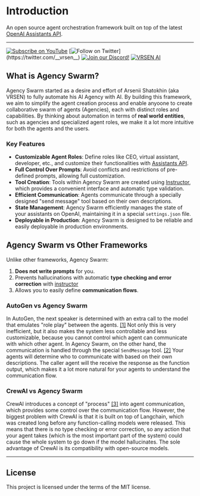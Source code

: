 # Introduction

An open source agent orchestration framework built on top of the latest [OpenAI Assistants API](https://platform.openai.com/docs/assistants/overview/agents).

---

[![Subscribe on YouTube](https://img.shields.io/youtube/channel/subscribers/UCSv4qL8vmoSH7GaPjuqRiCQ
)](https://youtube.com/@vrsen/)
[![Follow on Twitter](https://img.shields.io/twitter/follow/__vrsen__.svg?style=social&label=Follow%20%40__vrsen__)](https://twitter.com/__vrsen__)
[![Join our Discord!](https://img.shields.io/discord/1200037936352202802?label=Discord)](https://discord.gg/cw2xBaWfFM)
[![VRSEN AI](https://img.shields.io/website?label=vrsen.ai&up_message=website&url=https%3A%2F%2Fvrsen.ai)](https://vrsen.ai)


## What is Agency Swarm?

Agency Swarm started as a desire and effort of Arsenii Shatokhin (aka VRSEN) to fully automate his AI Agency with AI. By building this framework, we aim to simplify the agent creation process and enable anyoone to create collaborative swarm of agents (Agencies), each with distinct roles and capabilities. By thinking about automation in terms of **real world entities**, such as agencies and specialized agent roles, we make it a lot more intuitive for both the agents and the users. 


### Key Features

- **Customizable Agent Roles**: Define roles like CEO, virtual assistant, developer, etc., and customize their functionalities with [Assistants API](https://platform.openai.com/docs/assistants/overview).
- **Full Control Over Prompts**: Avoid conflicts and restrictions of pre-defined prompts, allowing full customization.
- **Tool Creation**: Tools within Agency Swarm are created using [Instructor](https://github.com/jxnl/instructor), which provides a convenient interface and automatic type validation. 
- **Efficient Communication**: Agents communicate through a specially designed "send message" tool based on their own descriptions.
- **State Management**: Agency Swarm efficiently manages the state of your assistants on OpenAI, maintaining it in a special `settings.json` file.
- **Deployable in Production**: Agency Swarm is designed to be reliable and easily deployable in production environments.



## Agency Swarm vs Other Frameworks

Unlike other frameworks, Agency Swarm:

1. **Does not write prompts** for you.
2. Prevents hallucinations with automatic **type checking and error correction** with [instructor](https://github.com/jxnl/instructor/tree/main)
3. Allows you to easily define **communication flows**.

### AutoGen vs Agency Swarm

In AutoGen, the next speaker is determined with an extra call to the model that emulates "role play" between the agents. [[1]](https://microsoft.github.https://microsoft.github.io/autogen/blog/2023/12/29/AgentDescriptionsio/autogen/blog/2023/12/29/AgentDescriptions) Not only this is very inefficient, but it also makes the system less controllable and less customizable, because you cannot control which agent can communicate with which other agent. In Agency Swarm, on the other hand, the communication is handled through the special `SendMessage` tool. [[2]](https://github.com/VRSEN/agency-swarm/blob/81ff3ad5d854729bcfa755f19480d681efa8e72b/agency_swarm/agency/agency.py#L528) Your agents will determine who to communicate with based on their own descriptions. The caller agent will the receive the response as the function output, which makes it a lot more natural for your agents to understand the communication flow.

### CrewAI vs Agency Swarm

CrewAI introduces a concept of "process" [[3]](https://docs.crewai.com/core-concepts/Processes/) into agent communication, which provides some control over the communication flow. However, the biggest problem with CrewAI is that it is built on top of Langchain, which was created long before any function-calling models were released. This means that there is no type checking or error correction, so any action that your agent takes (which is the most important part of the system) could cause the whole system to go down if the model hallucinates. The sole advantage of CrewAI is its compatibility with open-source models.

---

## License

This project is licensed under the terms of the MIT license.